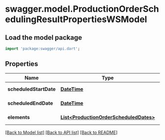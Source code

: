 # swagger.model.ProductionOrderSchedulingResultPropertiesWSModel

## Load the model package
```dart
import 'package:swagger/api.dart';
```

## Properties
Name | Type | Description | Notes
------------ | ------------- | ------------- | -------------
**scheduledStartDate** | [**DateTime**](DateTime.md) |  | [default to null]
**scheduledEndDate** | [**DateTime**](DateTime.md) |  | [default to null]
**elements** | [**List&lt;ProductionOrderScheduledDates&gt;**](ProductionOrderScheduledDates.md) |  | [default to []]

[[Back to Model list]](../README.md#documentation-for-models) [[Back to API list]](../README.md#documentation-for-api-endpoints) [[Back to README]](../README.md)

